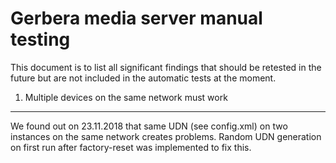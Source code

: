 Gerbera media server manual testing
===================================

This document is to list all significant findings that should be retested in the future but are not
included in the automatic tests at the moment.

1. Multiple devices on the same network must work
-------------------------------------------------

We found out on 23.11.2018 that same UDN (see config.xml) on two instances on the same network
creates problems. Random UDN generation on first run after factory-reset was implemented to fix
this.

